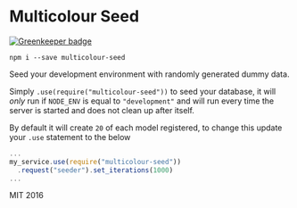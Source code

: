 # Multicolour Seed

[![Greenkeeper badge](https://badges.greenkeeper.io/Multicolour/multicolour-seed.svg)](https://greenkeeper.io/)

`npm i --save multicolour-seed`

Seed your development environment with randomly generated dummy data.

Simply `.use(require("multicolour-seed"))` to seed your database, it will
*only* run if `NODE_ENV` is equal to `"development"` and will run every time
the server is started and does not clean up after itself.

By default it will create `20` of each model registered, to change this update
your `.use` statement to the below

```js
...
my_service.use(require("multicolour-seed"))
  .request("seeder").set_iterations(1000)
...
```

MIT 2016
